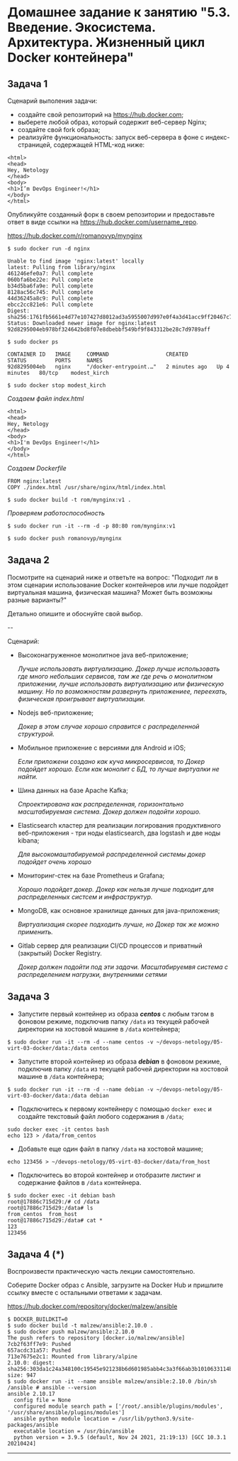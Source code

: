 # Домашнее задание к занятию "5.3. Введение. Экосистема. Архитектура. Жизненный цикл Docker контейнера"


## Задача 1

Сценарий выполения задачи:

- создайте свой репозиторий на https://hub.docker.com;
- выберете любой образ, который содержит веб-сервер Nginx;
- создайте свой fork образа;
- реализуйте функциональность:
запуск веб-сервера в фоне с индекс-страницей, содержащей HTML-код ниже:
```
<html>
<head>
Hey, Netology
</head>
<body>
<h1>I’m DevOps Engineer!</h1>
</body>
</html>
```
Опубликуйте созданный форк в своем репозитории и предоставьте ответ в виде ссылки на https://hub.docker.com/username_repo.

https://hub.docker.com/r/romanovyp/mynginx


`$ sudo docker run -d nginx`

```
Unable to find image 'nginx:latest' locally
latest: Pulling from library/nginx
461246efe0a7: Pull complete 
060bfa6be22e: Pull complete 
b34d5ba6fa9e: Pull complete 
8128ac56c745: Pull complete 
44d36245a8c9: Pull complete 
ebcc2cc821e6: Pull complete 
Digest: sha256:1761fb5661e4d77e107427d8012ad3a5955007d997e0f4a3d41acc9ff20467c7
Status: Downloaded newer image for nginx:latest
92d8295004eb978bf324642bd8f07e8dbebbf549bf9f843312be28c7d9789aff
```

`$ sudo docker ps`

```
CONTAINER ID   IMAGE     COMMAND                  CREATED         STATUS         PORTS     NAMES
92d8295004eb   nginx     "/docker-entrypoint.…"   2 minutes ago   Up 4 minutes   80/tcp    modest_kirch

```

`$ sudo docker stop modest_kirch`

*Создаем файл index.html*

```
<html>
<head>
Hey, Netology
</head>
<body>
<h1>I'm DevOps Engineer!</h1>
</body>
</html>
```

*Создаем Dockerfile*

```
FROM nginx:latest
COPY ./index.html /usr/share/nginx/html/index.html
```

`$ sudo docker build -t rom/mynginx:v1 .`

*Проверяем работоспособность*

`$ sudo docker run -it --rm -d -p 80:80 rom/mynginx:v1`

`$ sudo docker push romanovyp/mynginx`

## Задача 2

Посмотрите на сценарий ниже и ответьте на вопрос:
"Подходит ли в этом сценарии использование Docker контейнеров или лучше подойдет виртуальная машина, физическая машина? Может быть возможны разные варианты?"

Детально опишите и обоснуйте свой выбор.

--

Сценарий:

- Высоконагруженное монолитное java веб-приложение;

    *Лучше использовать виртуализацию.  Докер лучше использовать где много небольших сервисов, там же где речь о монолитном приложении, лучше использовать виртуализацию или физическую машину. Но по возможностям развернуть приложениее, переехать, физическая проигрывает виртуализации.*

- Nodejs веб-приложение;

    *Докер в этом случае хорошо справится с распределенной структурой.*

- Мобильное приложение c версиями для Android и iOS;

    *Если приложени создано как куча микросервисов, то Докер подойдет хорошо. Если как монолит с БД, то лучше виртуалки не найти.*

- Шина данных на базе Apache Kafka;

    *Спроектирована как распределенная, горизонтально масштабируемая система. Докер должен подойти хорошо.*

- Elasticsearch кластер для реализации логирования продуктивного веб-приложения - три ноды elasticsearch, два logstash и две ноды kibana;

    *Для высокомаштабируемой распределенной системы докер подойдет очень хорошо*

- Мониторинг-стек на базе Prometheus и Grafana;

    *Хорошо подойдет докер. Докер как нельзя лучше подходит для распределенных систсем и инфраструктур.*

- MongoDB, как основное хранилище данных для java-приложения;

    *Виртуализация скорее подходить лучше, но Докер так же можно применить.*

- Gitlab сервер для реализации CI/CD процессов и приватный (закрытый) Docker Registry.

    *Докер должен подойти под эти задачи. Масштабируемвя система с распределением нагрузки, внутренними сетями*

## Задача 3

- Запустите первый контейнер из образа ***centos*** c любым тэгом в фоновом режиме, подключив папку ```/data``` из текущей рабочей директории на хостовой машине в ```/data``` контейнера;

`$ sudo docker run -it --rm -d --name centos -v ~/devops-netology/05-virt-03-docker/data:/data centos`

- Запустите второй контейнер из образа ***debian*** в фоновом режиме, подключив папку ```/data``` из текущей рабочей директории на хостовой машине в ```/data``` контейнера;

`$ sudo docker run -it --rm -d --name debian -v ~/devops-netology/05-virt-03-docker/data:/data debian`

- Подключитесь к первому контейнеру с помощью ```docker exec``` и создайте текстовый файл любого содержания в ```/data```;

```
sudo docker exec -it centos bash
echo 123 > /data/from_centos
```

- Добавьте еще один файл в папку ```/data``` на хостовой машине;

```
echo 123456 > ~/devops-netology/05-virt-03-docker/data/from_host
```

- Подключитесь во второй контейнер и отобразите листинг и содержание файлов в ```/data``` контейнера.

```
$ sudo docker exec -it debian bash
root@17886c715d29:/# cd /data
root@17886c715d29:/data# ls
from_centos  from_host
root@17886c715d29:/data# cat *
123
123456
```

## Задача 4 (*)

Воспроизвести практическую часть лекции самостоятельно.

Соберите Docker образ с Ansible, загрузите на Docker Hub и пришлите ссылку вместе с остальными ответами к задачам.

https://hub.docker.com/repository/docker/malzew/ansible

```
$ DOCKER_BUILDKIT=0
$ sudo docker build -t malzew/ansible:2.10.0 .
$ sudo docker push malzew/ansible:2.10.0
The push refers to repository [docker.io/malzew/ansible]
7cb2f63ff7e9: Pushed 
657acdc31a57: Pushed 
713e7675e2c1: Mounted from library/alpine 
2.10.0: digest: sha256:303da1c24a348100c19545e921238b6d601985abb4c3a3f66ab3b1010633114b size: 947
$ sudo docker run -it --name ansible malzew/ansible:2.10.0 /bin/sh
/ansible # ansible --version
ansible 2.10.17
  config file = None
  configured module search path = ['/root/.ansible/plugins/modules', '/usr/share/ansible/plugins/modules']
  ansible python module location = /usr/lib/python3.9/site-packages/ansible
  executable location = /usr/bin/ansible
  python version = 3.9.5 (default, Nov 24 2021, 21:19:13) [GCC 10.3.1 20210424]
```

---
